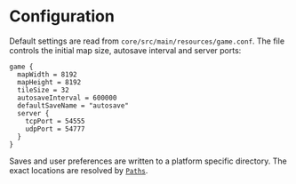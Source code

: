 # Configuration

Default settings are read from `core/src/main/resources/game.conf`. The file
controls the initial map size, autosave interval and server ports:

```hocon
game {
  mapWidth = 8192
  mapHeight = 8192
  tileSize = 32
  autosaveInterval = 600000
  defaultSaveName = "autosave"
  server {
    tcpPort = 54555
    udpPort = 54777
  }
}
```

Saves and user preferences are written to a platform specific directory. The
exact locations are resolved by
[`Paths`](../core/src/main/java/net/lapidist/colony/io/Paths.java).
